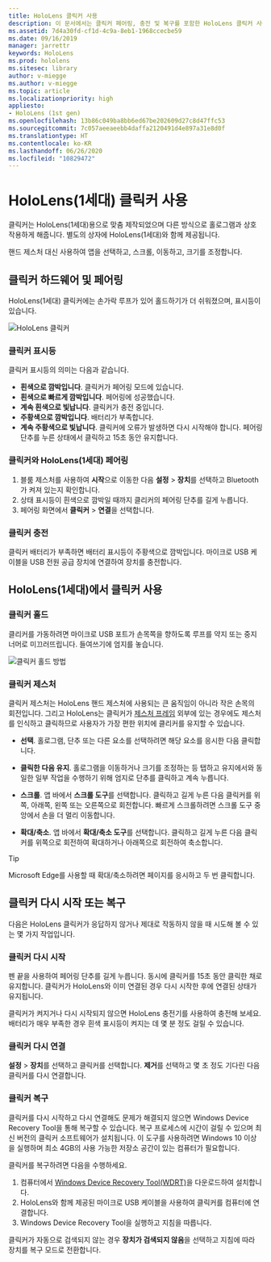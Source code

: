 ```yaml
---
title: HoloLens 클릭커 사용
description: 이 문서에서는 클릭커 페어링, 충전 및 복구를 포함한 HoloLens 클릭커 사용 방법을 간략하게 설명합니다.
ms.assetid: 7d4a30fd-cf1d-4c9a-8eb1-1968ccecbe59
ms.date: 09/16/2019
manager: jarrettr
keywords: HoloLens
ms.prod: hololens
ms.sitesec: library
author: v-miegge
ms.author: v-miegge
ms.topic: article
ms.localizationpriority: high
appliesto:
- HoloLens (1st gen)
ms.openlocfilehash: 13b86c049ba8bb6ed67be202609d27c8d47ffc53
ms.sourcegitcommit: 7c057aeeaeebb4daffa2120491d4e897a31e8d0f
ms.translationtype: HT
ms.contentlocale: ko-KR
ms.lasthandoff: 06/26/2020
ms.locfileid: "10829472"
---
```

# HoloLens(1세대) 클릭커 사용

클릭커는 HoloLens(1세대)용으로 맞춤 제작되었으며 다른 방식으로 홀로그램과 상호 작용하게 해줍니다. 별도의 상자에 HoloLens(1세대)와 함께 제공됩니다.

핸드 제스처 대신 사용하여 앱을 선택하고, 스크롤, 이동하고, 크기를 조정합니다.

## 클릭커 하드웨어 및 페어링

HoloLens(1세대) 클릭커에는 손가락 루프가 있어 홀드하기가 더 쉬워졌으며, 표시등이 있습니다.

![HoloLens 클릭커](images/use-hololens-clicker-1.png)

### 클릭커 표시등

클릭커 표시등의 의미는 다음과 같습니다.

- **흰색으로 깜박입니다**. 클릭커가 페어링 모드에 있습니다.
- **흰색으로 빠르게 깜박입니다**. 페어링에 성공했습니다.
- **계속 흰색으로 빛납니다**. 클릭커가 충전 중입니다.
- **주황색으로 깜박입니다**. 배터리가 부족합니다.
- **계속 주황색으로 빛납니다**. 클릭커에 오류가 발생하면 다시 시작해야 합니다. 페어링 단추를 누른 상태에서 클릭하고 15초 동안 유지합니다.

### 클릭커와 HoloLens(1세대) 페어링

1. 블룸 제스처를 사용하여 **시작**으로 이동한 다음 **설정** > **장치**를 선택하고 Bluetooth가 켜져 있는지 확인합니다.
1. 상태 표시등이 흰색으로 깜박일 때까지 클리커의 페어링 단추를 길게 누릅니다.
1. 페어링 화면에서 **클릭커** > **연결**을 선택합니다.

### 클릭커 충전

클릭커 배터리가 부족하면 배터리 표시등이 주황색으로 깜박입니다. 마이크로 USB 케이블을 USB 전원 공급 장치에 연결하여 장치를 충전합니다.

## HoloLens(1세대)에서 클릭커 사용

### 클릭커 홀드

클리커를 가동하려면 마이크로 USB 포트가 손목쪽을 향하도록 루프를 약지 또는 중지 너머로 미끄러뜨립니다. 들여쓰기에 엄지를 놓습니다.

![클릭커 홀드 방법](images/use-hololens-clicker-2.png)

### 클릭커 제스처

클릭커 제스처는 HoloLens 핸드 제스처에 사용되는 큰 움직임이 아니라 작은 손목의 회전입니다. 그리고 HoloLens는 클릭커가 [제스처 프레임](hololens1-basic-usage.md) 외부에 있는 경우에도 제스처를 인식하고 클릭하므로 사용자가 가장 편한 위치에 클리커를 유지할 수 있습니다.

- **선택**. 홀로그램, 단추 또는 다른 요소를 선택하려면 해당 요소를 응시한 다음 클릭합니다.

- **클릭한 다음 유지**. 홀로그램을 이동하거나 크기를 조정하는 등 탭하고 유지에서와 동일한 일부 작업을 수행하기 위해 엄지로 단추를 클릭하고 계속 누릅니다.

- **스크롤**. 앱 바에서 **스크롤 도구**를 선택합니다. 클릭하고 길게 누른 다음 클릭커를 위쪽, 아래쪽, 왼쪽 또는 오른쪽으로 회전합니다. 빠르게 스크롤하려면 스크롤 도구 중앙에서 손을 더 멀리 이동합니다.

- **확대/축소**. 앱 바에서 **확대/축소 도구**를 선택합니다. 클릭하고 길게 누른 다음 클릭커를 위쪽으로 회전하여 확대하거나 아래쪽으로 회전하여 축소합니다.

> [!TIP]
> Microsoft Edge를 사용할 때 확대/축소하려면 페이지를 응시하고 두 번 클릭합니다.

## 클릭커 다시 시작 또는 복구

다음은 HoloLens 클릭커가 응답하지 않거나 제대로 작동하지 않을 때 시도해 볼 수 있는 몇 가지 작업입니다.

### 클릭커 다시 시작

펜 끝을 사용하여 페어링 단추를 길게 누릅니다. 동시에 클릭커를 15초 동안 클릭한 채로 유지합니다. 클릭커가 HoloLens와 이미 연결된 경우 다시 시작한 후에 연결된 상태가 유지됩니다.

클릭커가 켜지거나 다시 시작되지 않으면 HoloLens 충전기를 사용하여 충전해 보세요. 배터리가 매우 부족한 경우 흰색 표시등이 켜지는 데 몇 분 정도 걸릴 수 있습니다.

### 클릭커 다시 연결

**설정** > **장치**를 선택하고 클릭커를 선택합니다. **제거**를 선택하고 몇 초 정도 기다린 다음 클릭커를 다시 연결합니다.

### 클릭커 복구

클릭커를 다시 시작하고 다시 연결해도 문제가 해결되지 않으면 Windows Device Recovery Tool을 통해 복구할 수 있습니다. 복구 프로세스에 시간이 걸릴 수 있으며 최신 버전의 클릭커 소프트웨어가 설치됩니다. 이 도구를 사용하려면 Windows 10 이상을 실행하며 최소 4GB의 사용 가능한 저장소 공간이 있는 컴퓨터가 필요합니다.

클릭커를 복구하려면 다음을 수행하세요.

1. 컴퓨터에서 [Windows Device Recovery Tool(WDRT)](https://dev.azure.com/ContentIdea/ContentIdea/_queries/query/8a004dbe-73f8-4a32-94bc-368fc2f2a895/)을 다운로드하여 설치합니다.
1. HoloLens와 함께 제공된 마이크로 USB 케이블을 사용하여 클릭커를 컴퓨터에 연결합니다.
1. Windows Device Recovery Tool을 실행하고 지침을 따릅니다.

클릭커가 자동으로 검색되지 않는 경우 **장치가 검색되지 않음**을 선택하고 지침에 따라 장치를 복구 모드로 전환합니다.
